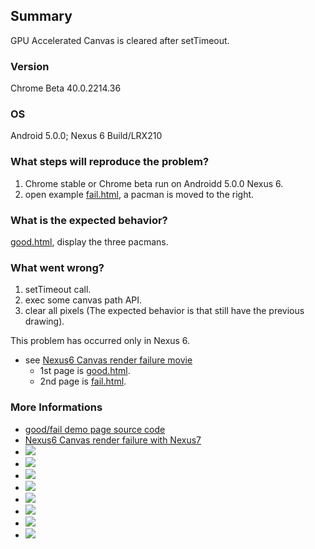 ## Summary

GPU Accelerated Canvas is cleared after setTimeout.

### Version

Chrome Beta 40.0.2214.36

### OS
Android 5.0.0; Nexus 6 Build/LRX210

### What steps will reproduce the problem?

1. Chrome stable or Chrome beta run on Androidd 5.0.0 Nexus 6.
2. open example [fail.html](./fail.html), a pacman is moved to the right.

### What is the expected behavior?

[good.html](./good.html), display the three pacmans.

### What went wrong?

1. setTimeout call.
2. exec some canvas path API.
3. clear all pixels (The expected behavior is that still have the previous drawing).

This problem has occurred only in Nexus 6.

- see [Nexus6 Canvas render failure movie](https://www.youtube.com/watch?v=pAMTDuwOuP0)
    - 1st page is [good.html](./good.html).
    - 2nd page is [fail.html](./fail.html).

### More Informations

- [good/fail demo page source code](https://gist.github.com/uupaa/bfd9b3d64e9719e7a9dc)
- [Nexus6 Canvas render failure with Nexus7](http://youtu.be/eVK5WUI8Gnk)
- ![](./assets/gpu0.png)
- ![](./assets/gpu1.png)
- ![](./assets/gpu2.png)
- ![](./assets/gpu3.png)
- ![](./assets/gpu4.png)
- ![](./assets/gpu5.png)
- ![](./assets/gpu6.png)
- ![](./assets/gpu7.png)

